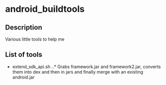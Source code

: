 android_buildtools
==================

Description
------------------

Various little tools to help me

List of tools
------------------

* extend_sdk_api.sh
..* Grabs framework.jar and framework2.jar, converts them into dex and then in jars and finally merge with an existing android.jar